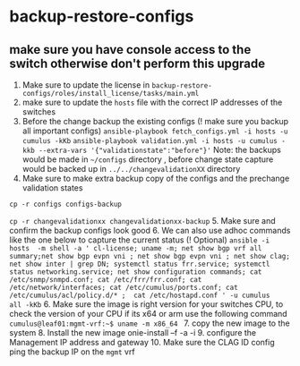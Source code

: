 # backup-restore-configs

## make sure you have console access to the switch otherwise don't perform this upgrade
1. Make sure to update the license in  `backup-restore-configs/roles/install_license/tasks/main.yml` 
2. make sure to update the `hosts` file with the correct IP addresses of the switches 
3. Before the change backup the existing configs (! make sure you backup all important configs)
`ansible-playbook fetch_configs.yml -i hosts -u cumulus -kKb`
`ansible-playbook validation.yml -i hosts -u cumulus -kkb --extra-vars '{"validationstate":"before"}'`
Note: the backups would be made in `~/configs` directory , before change state capture would be backed up in `../../changevalidationXX` directory 
4. Make sure to make extra backup copy of the configs and the prechange validation states 

`cp -r configs configs-backup` 

`cp -r changevalidationxx changevalidationxx-backup` 
5. Make sure and confirm the backup configs look good 
6. We can also use adhoc commands like the one below to capture the current status  (! Optional)
`ansible -i hosts  -m shell -a ' cl-license; uname -m; net show bgp vrf all summary;net show bgp evpn vni ; net show bgp evpn vni ; net show clag; net show inter | grep DN; systemctl status frr.service; systemctl status networking.service; net show configuration commands; cat /etc/snmp/snmpd.conf; cat /etc/frr/frr.conf; cat /etc/network/interfaces; cat /etc/cumulus/ports.conf; cat  /etc/cumulus/acl/policy.d/* ;  cat /etc/hostapd.conf ' -u cumulus   all -kKb` 
6. Make sure the image is right version for your switches CPU, to check the version of your CPU if its x64 or arm use the following command
`cumulus@leaf01:mgmt-vrf:~$ uname -m
x86_64
` 
7. copy the new image to the system 
8. Install the new image 
onie-install –f -a -i <image-location>
9. configure the Management IP address and gateway 
10. Make sure the CLAG ID config ping the backup IP on the `mgmt` vrf 



